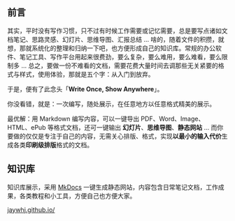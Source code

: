 ## 前言

其实，平时没有写作习惯，只不过有时候工作需要或记忆需要，总是要写点诸如文档笔记、思路灵感、幻灯片、思维导图、汇报总结 ... 啥的，随着文件的积攒，就想，那就系统化的整理和归纳一下吧，也方便形成自己的知识库。常规的办公软件、笔记工具、写作平台用起来很费劲，要么复杂，要么难用，要么难看，要么限制多 ... 总之，要做一份不难看的文档，需要花费大量时间去调那些无关紧要的格式与样式，使用体验，那就是五个字：从入门到放弃。

于是，便有了此念头「**Write Once, Show Anywhere**」。

你没看错，就是：一次编写，随处展示，在任意地方以任意格式精美的展示。

最优解：用 Markdown 编写内容，可以一键导出 PDF、Word、Image、HTML、ePub 等格式文档，还可一键输出 **幻灯片**、**思维导图**、**静态网站** ... 而你要做的仅仅是专注于自己的内容，无需关心排版、格式，实现**以最小的输入代价**生成各类**印刷级排版**格式的文档。



## 知识库

知识库展示，采用  [MkDocs](https://www.mkdocs.org/) 一键生成静态网站，内容包含日常笔记文档，工作成果，各类教程和小工具，方便自己也方便大家。

[jaywhj.github.io/](https://jaywhj.github.io/)
